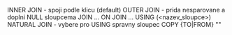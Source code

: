 INNER JOIN - spoji podle klicu (default)
OUTER JOIN - prida nesparovane a doplni NULL sloupcema
JOIN ... ON <podminka>
JOIN ... USING (<nazev_sloupce>)
NATURAL JOIN - vybere pro USING spravny sloupec
COPY <tablename> {TO|FROM} "<filename>"
